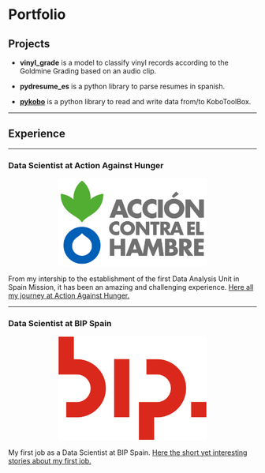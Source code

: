 # Portfolio

## Projects

- **vinyl_grade** is a model to classify vinyl records according to the Goldmine Grading based on an audio clip.

- **pydresume_es** is a python library to parse resumes in spanish.

- **[pykobo](https://github.com/jvaleroliet/pykobo_legacy)** is a python library to read and write data from/to KoboToolBox.

---

## Experience
---

### Data Scientist at Action Against Hunger
<div style="text-align: center;">
<img src="images/logoach.png?raw=true" width="300"/>
</div>

From my intership to the establishment of the first Data Analysis Unit in Spain Mission, it has been an amazing and challenging experience.  [Here all my journey at Action Against Hunger.](/ach)

---

### Data Scientist at BIP Spain
<div style="text-align: center;">
<img src="images/bip.png?raw=true" width="300"/>
</div>

My first job as a Data Scientist at BIP Spain. [Here the short yet interesting stories about my first job.](/bip)


